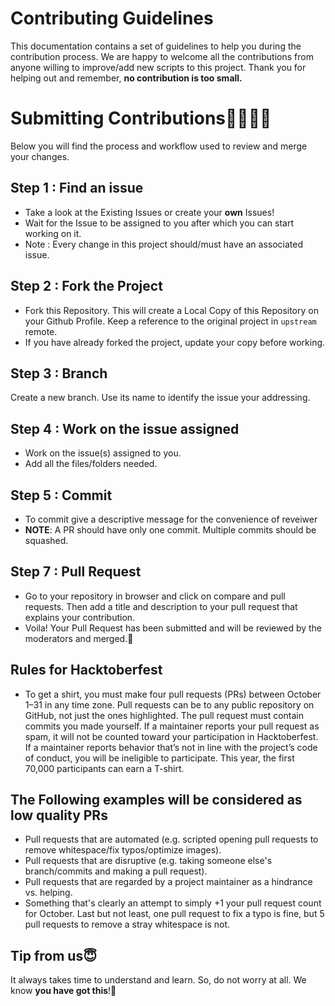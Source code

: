 # Contributing Guidelines

This documentation contains a set of guidelines to help you during the contribution process. 
We are happy to welcome all the contributions from anyone willing to improve/add new scripts to this project. Thank you for helping out and remember,
**no contribution is too small.**

# Submitting Contributions👩‍💻👨‍💻
Below you will find the process and workflow used to review and merge your changes.
## Step 1 : Find an issue
- Take a look at the Existing Issues or create your **own** Issues!
- Wait for the Issue to be assigned to you after which you can start working on it.
- Note : Every change in this project should/must have an associated issue.

## Step 2 : Fork the Project
- Fork this Repository. This will create a Local Copy of this Repository on your Github Profile. Keep a reference to the original project in `upstream` remote.
- If you have already forked the project, update your copy before working.

## Step 3 : Branch
Create a new branch. Use its name to identify the issue your addressing.

## Step 4 : Work on the issue assigned
- Work on the issue(s) assigned to you. 
- Add all the files/folders needed.

## Step 5 : Commit
- To commit give a descriptive message for the convenience of reveiwer
- **NOTE**: A PR should have only one commit. Multiple commits should be squashed.

## Step 7 : Pull Request
- Go to your repository in browser and click on compare and pull requests. Then add a title and description to your pull request that explains your contribution.
- Voila! Your Pull Request has been submitted and will be reviewed by the moderators and merged.🥳

## Rules for Hacktoberfest
- To get a shirt, you must make four pull requests (PRs) between October 1–31 in any time zone. Pull requests can be to any public repository on GitHub, not just the ones highlighted. The pull request must contain commits you made yourself. If a maintainer reports your pull request as spam, it will not be counted toward your participation in Hacktoberfest. If a maintainer reports behavior that’s not in line with the project’s code of conduct, you will be ineligible to participate. This year, the first 70,000 participants can earn a T-shirt.

## The Following examples will be considered as low quality PRs
- Pull requests that are automated (e.g. scripted opening pull requests to remove whitespace/fix typos/optimize images). 
- Pull requests that are disruptive (e.g. taking someone else's branch/commits and making a pull request). 
- Pull requests that are regarded by a project maintainer as a hindrance vs. helping.
- Something that's clearly an attempt to simply +1 your pull request count for October.
Last but not least, one pull request to fix a typo is fine, but 5 pull requests to remove a stray whitespace is not.

## Tip from us😇
It always takes time to understand and learn. So, do not worry at all. We know **you have got this**!💪
